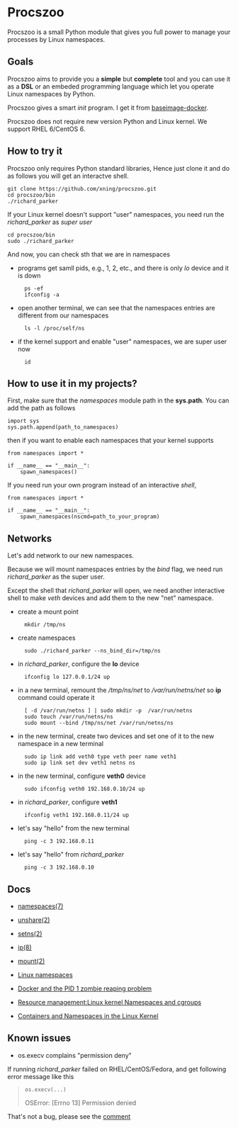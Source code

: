 Procszoo
========

Procszoo is a small Python module that gives you full
power to manage your processes by Linux namespaces.

Goals
-----

Procszoo aims to provide you a **simple** but **complete**
tool and you can use it as a **DSL** or an embeded
programming language which let you operate Linux namespaces
by Python.

Procszoo gives a smart *init* program. I get it from
[baseimage-docker](https://github.com/phusion/baseimage-docker).

Procszoo does not require new version Python and Linux
kernel. We support RHEL 6/CentOS 6.

How to try it
-------------

Procszoo only requires Python standard libraries, Hence just clone it
and do as follows you will get an interactve shell.

    git clone https://github.com/xning/procszoo.git
    cd procszoo/bin
    ./richard_parker

If your Linux kernel doesn't support "user" namespaces, you need
run the *richard_parker* as *super user*

    cd procszoo/bin
    sudo ./richard_parker

And now, you can check sth that we are in namespaces

* programs get samll pids, e.g., 1, 2, etc., and there is only *lo* device
and it is down

        ps -ef
        ifconfig -a

* open another terminal, we can see that the namespaces entries are different
from our namespaces

        ls -l /proc/self/ns

* if the kernel support and enable "user" namespaces, we are super user now

        id

How to use it in my projects?
-----------------------------

First, make sure that the *namespaces* module path in the **sys.path**. You
can add the path as follows

    import sys
    sys.path.append(path_to_namespaces)

then if you want to enable each namespaces that your kernel supports

    from namespaces import *
    
    if __name__ == "__main__":
        spawn_namespaces()

If you need run your own program instead of an interactive *shell*, 

    from namespaces import *
    
    if __name__ == "__main__":
        spawn_namespaces(nscmd=path_to_your_program)

Networks
--------

Let's add network to our new namespaces.

Because we will mount namespaces entries by the *bind* flag, we need
run *richard_parker* as the super user.

Except the shell that *richard_parker* will open, we need another
interactive shell to make *veth* devices and add them to the new
"net" namespace.

* create a mount point

        mkdir /tmp/ns

* create namespaces

        sudo ./richard_parker --ns_bind_dir=/tmp/ns

* in *richard_parker*, configure the **lo** device

        ifconfig lo 127.0.0.1/24 up

* in a new terminal, remount the */tmp/ns/net* to */var/run/netns/net*
so **ip** command could operate it

        [ -d /var/run/netns ] | sudo mkdir -p  /var/run/netns
        sudo touch /var/run/netns/ns
        sudo mount --bind /tmp/ns/net /var/run/netns/ns

* in the new terminal, create two devices and set one of it to the new
namespace in a new terminal

        sudo ip link add veth0 type veth peer name veth1
        sudo ip link set dev veth1 netns ns

* in the new terminal, configure **veth0** device

        sudo ifconfig veth0 192.168.0.10/24 up

* in *richard_parker*, configure **veth1**

        ifconfig veth1 192.168.0.11/24 up

* let's say "hello" from the new terminal

        ping -c 3 192.168.0.11

* let's say "hello" from *richard_parker*

        ping -c 3 192.168.0.10

Docs
----

* [namespaces(7)](http://man7.org/linux/man-pages/man7/namespaces.7.html)

* [unshare(2)](http://man7.org/linux/man-pages/man2/unshare.2.html)

* [setns(2)](http://man7.org/linux/man-pages/man2/setns.2.html)

* [ip(8)](http://man7.org/linux/man-pages/man8/ip.8.html)

* [mount(2)](http://man7.org/linux/man-pages/man2/mount.2.html)

* [Linux namespaces](https://en.wikipedia.org/wiki/Linux_namespaces)

* [Docker and the PID 1 zombie reaping problem](https://blog.phusion.nl/2015/01/20/docker-and-the-pid-1-zombie-reaping-problem/)

* [Resource management:Linux kernel Namespaces and cgroups](http://www.haifux.org/lectures/299/netLec7.pdf)

* [Containers and Namespaces in the Linux Kernel](https://events.linuxfoundation.org/slides/lfcs2010_kolyshkin.pdf)

Known issues
------------

* os.execv complains "permission deny"

If running *richard_parker* failed on RHEL/CentOS/Fedora, and get following error
message like this
>     os.execv(...)
> OSError: [Errno 13] Permission denied

That's not a bug, please see the [comment](https://bugzilla.redhat.com/show_bug.cgi?id=1349789#c7) 

